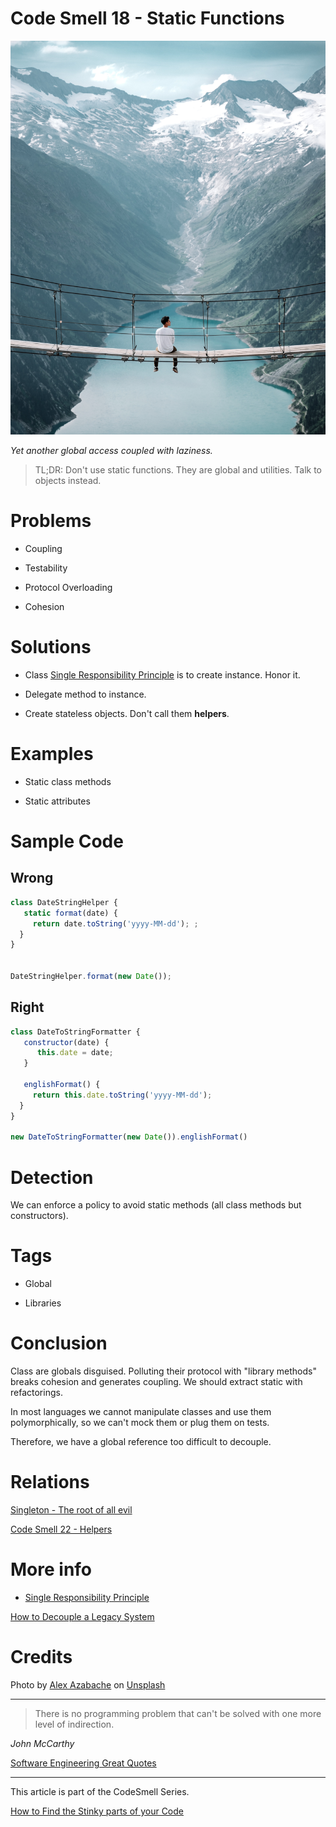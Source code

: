 # Code Smell 18 - Static Functions

![Code Smell 18 - Static Functions](Code%20Smell%2018%20-%20Static%20Functions.jpg)

*Yet another global access coupled with laziness.*

> TL;DR: Don't use static functions. They are global and utilities. Talk to objects instead.

# Problems

- Coupling

- Testability

- Protocol Overloading

- Cohesion

# Solutions

- Class [Single Responsibility Principle](https://en.wikipedia.org/wiki/Single-responsibility_principle) is to create instance. Honor it.

- Delegate method to instance.

- Create stateless objects. Don't call them **helpers**.

# Examples

- Static class methods

- Static attributes

# Sample Code

## Wrong

[Gist Url]: # (https://gist.github.com/mcsee/293dc79524550a542fc70db572d8e092)
```javascript
class DateStringHelper {
   static format(date) {
     return date.toString('yyyy-MM-dd'); ;    
  }
}


DateStringHelper.format(new Date());
```

## Right

[Gist Url]: # (https://gist.github.com/mcsee/b8cfaddb9085b92d21a434a2bca2b14e)
```javascript
class DateToStringFormatter {
   constructor(date) {
      this.date = date;
   }
     
   englishFormat() {
     return this.date.toString('yyyy-MM-dd');    
  } 
}

new DateToStringFormatter(new Date()).englishFormat()


```

# Detection

We can enforce a policy to avoid static methods (all class methods but constructors).

# Tags

- Global

- Libraries

# Conclusion

Class are globals disguised. Polluting their protocol with "library methods" breaks cohesion and generates coupling. We should extract static with refactorings.

In most languages we cannot manipulate classes and use them polymorphically, so we can't mock them or plug them on tests. 

Therefore, we have a global reference too difficult to decouple.

# Relations

[Singleton - The root of all evil](https://github.com/mcsee/Software-Design-Articles/tree/main/Articles/Theory/Singleton%20-%20The%20root%20of%20all%20evil/readme.md)

[Code Smell 22 - Helpers](https://github.com/mcsee/Software-Design-Articles/tree/main/Articles/Code%20Smells/Code%20Smell%2022%20-%20Helpers/readme.md)

# More info

- [Single Responsibility Principle](https://en.wikipedia.org/wiki/Single-responsibility_principle)

[How to Decouple a Legacy System](https://github.com/mcsee/Software-Design-Articles/tree/main/Articles/Theory/How%20to%20Decouple%20a%20Legacy%20System/readme.md)

# Credits

Photo by [Alex Azabache](https://unsplash.com/@alexazabache) on [Unsplash](https://unsplash.com/s/photos/bridge)

* * *

> There is no programming problem that can't be solved with one more level of indirection.

_John McCarthy_

[Software Engineering Great Quotes](https://github.com/mcsee/Software-Design-Articles/tree/main/Articles/Quotes/Software%20Engineering%20Great%20Quotes/readme.md)

* * *

This article is part of the CodeSmell Series.

[How to Find the Stinky parts of your Code](https://github.com/mcsee/Software-Design-Articles/tree/main/Articles/Code%20Smells/How%20to%20Find%20the%20Stinky%20parts%20of%20your%20Code/readme.md)